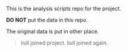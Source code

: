 This is the analysis scripts repo for the project.

**DO NOT** put the data in this repo.

The original data is put in other place.

> liull joined project.
> liull joined again.
